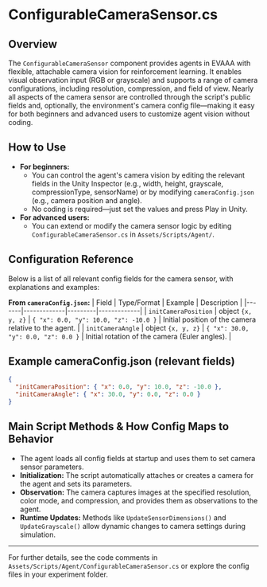 # ConfigurableCameraSensor.cs

## Overview
The `ConfigurableCameraSensor` component provides agents in EVAAA with flexible, attachable camera vision for reinforcement learning. It enables visual observation input (RGB or grayscale) and supports a range of camera configurations, including resolution, compression, and field of view. Nearly all aspects of the camera sensor are controlled through the script's public fields and, optionally, the environment's camera config file—making it easy for both beginners and advanced users to customize agent vision without coding.

## How to Use
- **For beginners:**
  - You can control the agent's camera vision by editing the relevant fields in the Unity Inspector (e.g., width, height, grayscale, compressionType, sensorName) or by modifying `cameraConfig.json` (e.g., camera position and angle).
  - No coding is required—just set the values and press Play in Unity.
- **For advanced users:**
  - You can extend or modify the camera sensor logic by editing `ConfigurableCameraSensor.cs` in `Assets/Scripts/Agent/`.

## Configuration Reference
Below is a list of all relevant config fields for the camera sensor, with explanations and examples:

**From `cameraConfig.json`:**
| Field | Type/Format | Example | Description |
|-------|-------------|---------|-------------|
| `initCameraPosition` | object `{x, y, z}` | `{ "x": 0.0, "y": 10.0, "z": -10.0 }` | Initial position of the camera relative to the agent. |
| `initCameraAngle` | object `{x, y, z}` | `{ "x": 30.0, "y": 0.0, "z": 0.0 }` | Initial rotation of the camera (Euler angles). |

## Example cameraConfig.json (relevant fields)
```json
{
  "initCameraPosition": { "x": 0.0, "y": 10.0, "z": -10.0 },
  "initCameraAngle": { "x": 30.0, "y": 0.0, "z": 0.0 }
}
```

## Main Script Methods & How Config Maps to Behavior
- The agent loads all config fields at startup and uses them to set camera sensor parameters.
- **Initialization:** The script automatically attaches or creates a camera for the agent and sets its parameters.
- **Observation:** The camera captures images at the specified resolution, color mode, and compression, and provides them as observations to the agent.
- **Runtime Updates:** Methods like `UpdateSensorDimensions()` and `UpdateGrayscale()` allow dynamic changes to camera settings during simulation.

---

For further details, see the code comments in `Assets/Scripts/Agent/ConfigurableCameraSensor.cs` or explore the config files in your experiment folder. 